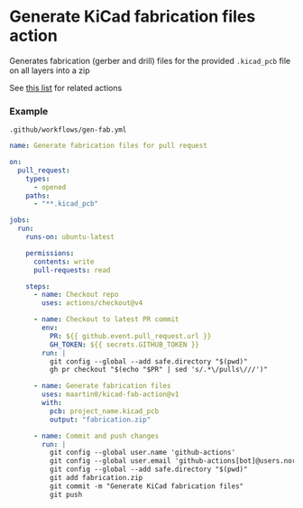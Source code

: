 # Generate KiCad fabrication files action
Generates fabrication (gerber and drill) files for the provided `.kicad_pcb` file on all layers into a zip

See [this list](https://github.com/stars/maartin0/lists/kicad-action-utils) for related actions

### Example
`.github/workflows/gen-fab.yml`
```yml
name: Generate fabrication files for pull request

on:
  pull_request:
    types:
      - opened
    paths:
      - "**.kicad_pcb"

jobs:
  run:
    runs-on: ubuntu-latest

    permissions:
      contents: write
      pull-requests: read

    steps:
      - name: Checkout repo
        uses: actions/checkout@v4

      - name: Checkout to latest PR commit
        env:
          PR: ${{ github.event.pull_request.url }}
          GH_TOKEN: ${{ secrets.GITHUB_TOKEN }}
        run: |
          git config --global --add safe.directory "$(pwd)"
          gh pr checkout "$(echo "$PR" | sed 's/.*\/pulls\///')"

      - name: Generate fabrication files
        uses: maartin0/kicad-fab-action@v1
        with:
          pcb: project_name.kicad_pcb
          output: "fabrication.zip"

      - name: Commit and push changes
        run: |
          git config --global user.name 'github-actions'
          git config --global user.email 'github-actions[bot]@users.noreply.github.com'
          git config --global --add safe.directory "$(pwd)"
          git add fabrication.zip
          git commit -m "Generate KiCad fabrication files"
          git push
```
